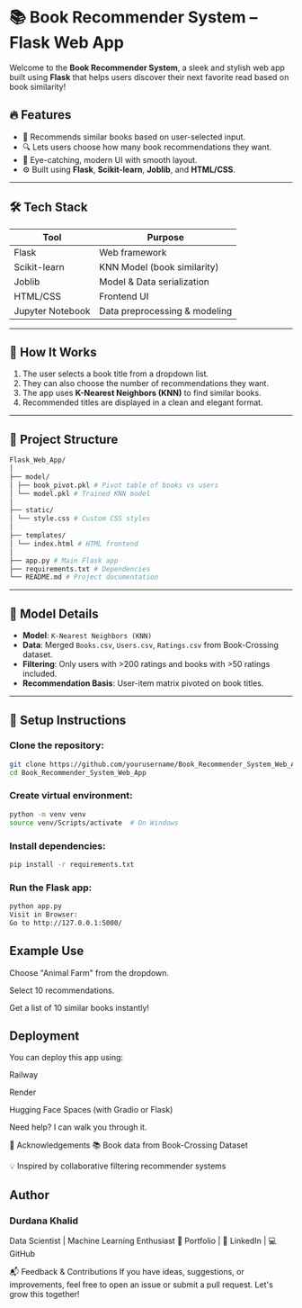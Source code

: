 # 📚 Book Recommender System – Flask Web App

Welcome to the **Book Recommender System**, a sleek and stylish web app built using **Flask** that helps users discover their next favorite read based on book similarity!

## 🔥 Features

- 📖 Recommends similar books based on user-selected input.
- 🔍 Lets users choose how many book recommendations they want.
- 🎨 Eye-catching, modern UI with smooth layout.
- ⚙️ Built using **Flask**, **Scikit-learn**, **Joblib**, and **HTML/CSS**.

---

## 🛠️ Tech Stack

| Tool           | Purpose                         |
|----------------|----------------------------------|
| Flask          | Web framework                   |
| Scikit-learn   | KNN Model (book similarity)     |
| Joblib         | Model & Data serialization      |
| HTML/CSS       | Frontend UI                     |
| Jupyter Notebook | Data preprocessing & modeling |

---

## 🚀 How It Works

1. The user selects a book title from a dropdown list.
2. They can also choose the number of recommendations they want.
3. The app uses **K-Nearest Neighbors (KNN)** to find similar books.
4. Recommended titles are displayed in a clean and elegant format.

---

## 📂 Project Structure
```bash
Flask_Web_App/
│
├── model/
│ ├── book_pivot.pkl # Pivot table of books vs users
│ └── model.pkl # Trained KNN model
│
├── static/
│ └── style.css # Custom CSS styles
│
├── templates/
│ └── index.html # HTML frontend
│
├── app.py # Main Flask app
├── requirements.txt # Dependencies
└── README.md # Project documentation
```

---

## 🧠 Model Details

- **Model**: `K-Nearest Neighbors (KNN)`
- **Data**: Merged `Books.csv`, `Users.csv`, `Ratings.csv` from Book-Crossing dataset.
- **Filtering**: Only users with >200 ratings and books with >50 ratings included.
- **Recommendation Basis**: User-item matrix pivoted on book titles.

---

## 🧪 Setup Instructions

### **Clone the repository**:

```bash
git clone https://github.com/yourusername/Book_Recommender_System_Web_App.git
cd Book_Recommender_System_Web_App
```
### Create virtual environment:

```bash
python -m venv venv
source venv/Scripts/activate  # On Windows
```
### Install dependencies:

```bash
pip install -r requirements.txt
```
### Run the Flask app:

```bash
python app.py
Visit in Browser:
Go to http://127.0.0.1:5000/
```
## Example Use
Choose "Animal Farm" from the dropdown.

Select 10 recommendations.

Get a list of 10 similar books instantly!


## Deployment
You can deploy this app using:

Railway

Render

Hugging Face Spaces (with Gradio or Flask)

Need help? I can walk you through it.

🙌 Acknowledgements
📚 Book data from Book-Crossing Dataset

💡 Inspired by collaborative filtering recommender systems

## Author
### Durdana Khalid
Data Scientist | Machine Learning Enthusiast
🔗 Portfolio | 💼 LinkedIn | 💻 GitHub

📬 Feedback & Contributions
If you have ideas, suggestions, or improvements, feel free to open an issue or submit a pull request. Let's grow this together!
